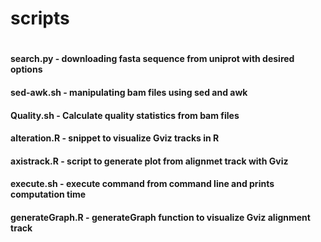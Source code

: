 # scripts
#
#### search.py - downloading fasta sequence from uniprot with desired options
#### sed-awk.sh - manipulating bam files using sed and awk
#### Quality.sh - Calculate quality statistics from bam files
#### alteration.R - snippet to visualize Gviz tracks in R
#### axistrack.R - script to generate plot from alignmet track with Gviz
#### execute.sh - execute command from command line and prints computation time
#### generateGraph.R - generateGraph function to visualize Gviz alignment track
